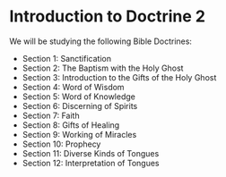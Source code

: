 # Introduction to Doctrine 2

We will be studying the following Bible Doctrines:

- Section 1: Sanctification
- Section 2: The Baptism with the Holy Ghost
- Section 3: Introduction to the Gifts of the Holy Ghost
- Section 4: Word of Wisdom
- Section 5: Word of Knowledge
- Section 6: Discerning of Spirits
- Section 7: Faith
- Section 8: Gifts of Healing
- Section 9: Working of Miracles
- Section 10: Prophecy
- Section 11: Diverse Kinds of Tongues
- Section 12: Interpretation of Tongues